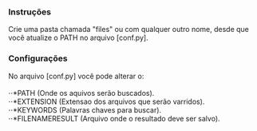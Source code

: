 ### Instruções

Crie uma pasta chamada "files" ou com qualquer outro nome, desde que você atualize o PATH no arquivo [conf.py].

### Configurações

No arquivo [conf.py] você pode alterar o:<br/><br/>
⋅⋅*PATH (Onde os aquivos serão buscados).<br/>
⋅⋅*EXTENSION (Extensao dos arquivos que serão varridos).<br/>
⋅⋅*KEYWORDS (Palavras chaves para buscar).<br/>
⋅⋅*FILENAMERESULT (Arquivo onde o resultado deve ser salvo).<br/>